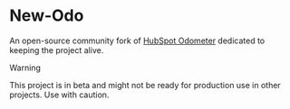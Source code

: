 # New-Odo
An open-source community fork of [HubSpot Odometer](github.com/HubSpot/odometer) dedicated to keeping the project alive.

> [!WARNING]
> This project is in beta and might not be ready for production use in other projects.
> Use with caution.